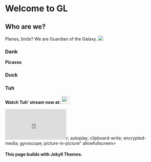 # Welcome to GL

## Who are we?
Planes, birds? We are Guardian of the Galaxy.
![](https://i.ibb.co/8xcTjc4/Untitled.png)

### Dank 
**Picasso**

### Duck

### Tuh
**Watch Tuh' stream now at: [<img src="https://cdn.tgdd.vn/2020/03/GameApp/Facebook-200x200.jpg" width="25">](https://www.facebook.com/profile.php?id=100016131127774)** 

<iframe width="200" height="100" src="https://www.youtube.com/embed/d2JWJLbEakE" title="YouTube video player" frameborder="0" allow="acceleromete<iframe width="560" height="315" src="https://www.youtube.com/embed/d2JWJLbEakE" title="YouTube video player" frameborder="0" allow="accelerometer; autoplay; clipboard-write; encrypted-media; gyroscope; picture-in-picture" allowfullscreen></iframe>r; autoplay; clipboard-write; encrypted-media; gyroscope; picture-in-picture" allowfullscreen></iframe>


#### This page builds with Jekyll Themes.


